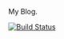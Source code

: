 My Blog.

[![Build Status](https://travis-ci.org/jnjosh/jnjosh.com.svg?branch=master)](https://travis-ci.org/jnjosh/jnjosh.com)
